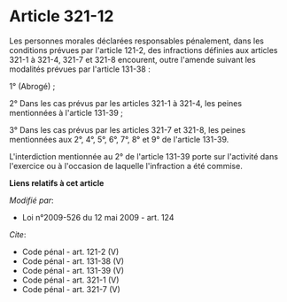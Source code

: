 # Article 321-12

Les personnes morales déclarées responsables pénalement, dans les conditions prévues par l'article 121-2, des infractions
définies aux articles 321-1 à 321-4, 321-7 et 321-8 encourent, outre l'amende suivant les modalités prévues par l'article
131-38 :

1° (Abrogé) ;

2° Dans les cas prévus par les articles 321-1 à 321-4, les peines mentionnées à l'article 131-39 ;

3° Dans les cas prévus par les articles 321-7 et 321-8, les peines mentionnées aux 2°, 4°, 5°, 6°, 7°, 8° et 9° de l'article
131-39.

L'interdiction mentionnée au 2° de l'article 131-39 porte sur l'activité dans l'exercice ou à l'occasion de laquelle
l'infraction a été commise.

**Liens relatifs à cet article**

_Modifié par_:

  - Loi n°2009-526 du 12 mai 2009 - art. 124

_Cite_:

  - Code pénal - art. 121-2 (V)
  - Code pénal - art. 131-38 (V)
  - Code pénal - art. 131-39 (V)
  - Code pénal - art. 321-1 (V)
  - Code pénal - art. 321-7 (V)
